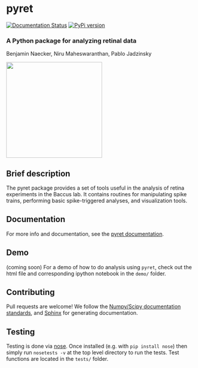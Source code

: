 # pyret

[![Documentation Status](https://readthedocs.org/projects/pyret/badge/?version=master)](http://pyret.readthedocs.org/en/master/?badge=master)
[![PyPi version](https://img.shields.io/pypi/v/pyret.svg)](https://pypi.python.org/pypi/pyret)

### A Python package for analyzing retinal data
Benjamin Naecker, Niru Maheswaranthan, Pablo Jadzinsky

<img src="https://cloud.githubusercontent.com/assets/904854/11761236/e77e2bd2-a06e-11e5-8b54-0c70f40089ab.gif" height="256">

Brief description
-----------------

The pyret package provides a set of tools useful in the analysis of retina experiments
in the Baccus lab. It contains routines for manipulating spike trains, performing basic spike-triggered
analyses, and visualization tools.

Documentation
-------------
For more info and documentation, see the [pyret documentation](http://pyret.readthedocs.org/en/master/).

Demo
----
(coming soon) For a demo of how to do analysis using `pyret`, check out the html file and corresponding ipython notebook in the `demo/` folder.

Contributing
------------
Pull requests are welcome! We follow the [Numpy/Scipy documentation standards](https://github.com/numpy/numpy/blob/master/doc/HOWTO_DOCUMENT.rst.txt#docstring-standard), and [Sphinx](http://sphinx-doc.org/index.html) for generating documentation.

Testing
-------
Testing is done via [nose](https://nose.readthedocs.org/). Once installed (e.g. with `pip install nose`) then simply run `nosetests -v` at the top level directory to run the tests. Test functions are located in the `tests/` folder.
